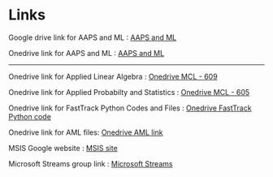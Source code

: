 # Links

Google drive link for AAPS and ML : 
[AAPS and ML](https://tinyurl.com/4da4enw9)

Onedrive link for AAPS and ML : 
[AAPS and ML](https://tinyurl.com/d2h3jyyc)



_______________________________________________________________________


Onedrive link for Applied Linear Algebra : 
[Onedrive MCL - 609](https://tinyurl.com/y6ky75hg)

Onedrive link for Applied Probabilty and Statistics : 
[Onedrive MCL - 605](https://tinyurl.com/y5ljdm5j)

Onedrive link for FastTrack Python Codes and Files : 
[Onedrive FastTrack Python code](https://tinyurl.com/yy9vnqew)

Onedrive link for AML files:
[Onedrive AML link](https://learnermanipal-my.sharepoint.com/personal/araj_s_manipal_edu/_layouts/15/onedrive.aspx?id=%2Fpersonal%2Faraj%5Fs%5Fmanipal%5Fedu%2FDocuments%2FSubjects%2FAML%2D2020&originalPath=aHR0cHM6Ly9sZWFybmVybWFuaXBhbC1teS5zaGFyZXBvaW50LmNvbS86ZjovZy9wZXJzb25hbC9hcmFqX3NfbWFuaXBhbF9lZHUvRWdmNGw3eG9jYUZJdnNzUTFwMXRzV01CZWowS2xJY3Jsa3NGa09ZQ2twRGJYUT9ydGltZT0xZDdBT2RhUDJFZw)



MSIS Google website : 
[MSIS site](https://sites.google.com/view/msismahe/home)

Microsoft Streams group link : 
[Microsoft Streams](https://web.microsoftstream.com/studio/groups)


<!--
Youtube playlist Applied Linear Algebra : 
[ALA Youtube Playlist](https://www.youtube.com/playlist?list=PL-apQ9gGXkLYdo5CnaaueO5LHFdp3TAXC)

![Time Table](https://github.com/romillodaya/links/blob/main/time_table.png)

Link for Road quality analysis files:
[Link](https://outlook.office365.com/mail/group/manipal.edu/RoadQualityAnalysis/files)

-->
